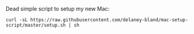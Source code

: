 Dead simple script to setup my new Mac:

```shell
curl -sL https://raw.githubusercontent.com/delaney-bland/mac-setup-script/master/setup.sh | sh
```
